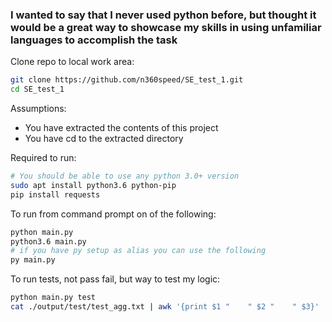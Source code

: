 <h3>
I wanted to say that I never used python before, but thought it would be a great way to showcase
my skills in using unfamiliar languages to accomplish the task
</h3>

Clone repo to local work area:
```sh
git clone https://github.com/n360speed/SE_test_1.git
cd SE_test_1
```

Assumptions:
  * You have extracted the contents of this project
  * You have cd to the extracted directory

Required to run:
```sh
# You should be able to use any python 3.0+ version
sudo apt install python3.6 python-pip
pip install requests
```

To run from command prompt on of the following:
```sh
python main.py
python3.6 main.py
# if you have py setup as alias you can use the following
py main.py
```

To run tests, not pass fail, but way to test my logic:
```sh
python main.py test
cat ./output/test/test_agg.txt | awk '{print $1 "    " $2 "    " $3}'
```
